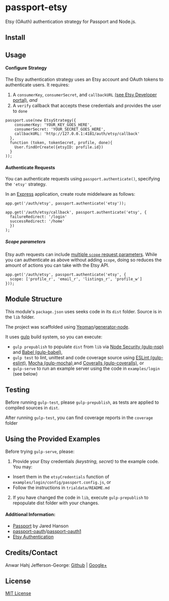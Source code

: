 # passport-etsy
Etsy (OAuth) authentication strategy for Passport and Node.js.

## Install

## Usage
#### Configure Strategy
The Etsy authentication strategy uses an Etsy account and OAuth tokens to authenticate users.
It requires:
1. A `consumerKey`, `consumerSecret`, and `callbackURL` [(see Etsy Developer portal)](https://www.etsy.com/developers/register), _and_
2. A `verify` callback that accepts these credentials and provides the user to `done`

```
passport.use(new EtsyStrategy({
    consumerKey: 'YOUR_KEY_GOES_HERE',
    consumerSecret: 'YOUR_SECRET_GOES_HERE',
    callbackURL: 'http://127.0.0.1:4181/auth/etsy/callback'
  },
  function (token, tokenSecret, profile, done){
    User.findOrCreate({etsyID: profile.id})
  }
));
```

#### Authenticate Requests
You can authenticate requests using `passport.authenticate()`, specifying the `'etsy'` strategy.

In an [Express](http://expressjs.com/) application, create route middelware as follows:

```
app.get('/auth/etsy', passport.authenticate('etsy'));

app.get('/auth/etsy/callback', passport.authenticate('etsy', {
  failureRedirect: '/login'
  successRedirect: '/home'
  })
);
```

##### Scope parameters
Etsy auth requests can include [multiple `scope` request parameters](https://www.etsy.com/developers/documentation/getting_started/oauth#section_permission_scopes).
While you can authenticate as above without adding `scope`, doing so reduces the
amount of actions you can take with the Etsy API.

```
app.get('/auth/etsy', passport.authenticate('etsy', {
  scope: ['profile_r', 'email_r', 'listings_r', 'profile_w']
}));
```

## Module Structure
This module's `package.json` uses seeks code in its `dist` folder. Source is in the `lib` folder.

The project was scaffolded using [Yeoman](http://yeoman.io/)/[generator-node](https://github.com/yeoman/generator-node).

It uses [gulp](http://gulpjs.com/) build system, so you can execute:

- `gulp prepublish` to populate `dist` from `lib` via [Node Security (gulp-nsp)](https://www.npmjs.com/package/gulp-nsp) and [Babel (gulp-babel)](https://www.npmjs.com/package/gulp-babel),
- `gulp test` to lint, unittest and code coverage source using [ESLint (gulp-eslint)](https://www.npmjs.com/package/gulp-eslint), [Mocha (gulp-mocha) ](https://www.npmjs.com/package/gulp-mocha) and [Coveralls (gulp-coveralls)](https://www.npmjs.com/package/gulp-coveralls), or
- `gulp-serve` to run an example server using the code in `examples/login` (see below)

## Testing
Before running `gulp-test`, please `gulp-prepublish`, as tests are applied to compiled sources
in `dist`.

After running `gulp-test`, you can find coverage reports in the `coverage` folder

## Using the Provided Examples
Before trying `gulp-serve`, please:

1. Provide your Etsy credentials _(keystring, secret)_ to the example code. You may:
  + Insert them in the `etsyCredentials` function of `examples/login/config/passport.config.js`, or
  + Follow the instructions in `trialdata/README.md`
2. If you have changed the code in `lib`, execute `gulp-prepublish` to repopulate dist folder with your changes.

#### Additional Information:
- [Passport](http://passportjs.org/docs) by Jared Hanson
- [passport-oauth](https://github.com/jaredhanson/passport-oauth)/[passport-oauth1](https://github.com/jaredhanson/passport-oauth1)
- [Etsy Authentication](https://www.etsy.com/developers/documentation/getting_started/oauth)
## Credits/Contact
Anwar Hahj Jefferson-George:
[Github](https://github.com/anwarhahjjeffersongeorge) |
[Google+](https://plus.google.com/+AnwarHahjJeffersonGeorge/)
## License
[MIT License](http://opensource.org/licenses/MIT)
